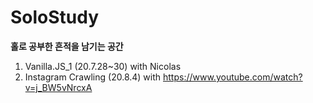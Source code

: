 # SoloStudy

**홀로 공부한 흔적을 남기는 공간**

1. Vanilla.JS_1 (20.7.28~30) with Nicolas
2. Instagram Crawling (20.8.4) with https://www.youtube.com/watch?v=j_BW5vNrcxA
